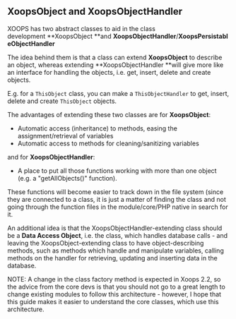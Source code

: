 ## XoopsObject and XoopsObjectHandler

XOOPS has two abstract classes to aid in the class development **XoopsObject **and **XoopsObjectHandler**/**XoopsPersistableObjectHandler**

The idea behind them is that a class can extend **XoopsObject** to describe an object, whereas extending **XoopsObjectHandler **will give more like an interface for handling the objects, i.e. get, insert, delete and create objects. 

E.g. for a ```ThisObject``` class, you can make a ```ThisObjectHandler``` to get, insert, delete and create ```ThisObject``` objects.

The advantages of extending these two classes are for **XoopsObject**:
*   Automatic access (inheritance) to methods, easing the assignment/retrieval of variables
*   Automatic access to methods for cleaning/sanitizing variables

and for **XoopsObjectHandler**:
* A place to put all those functions working with more than one object (e.g. a "getAllObjects()" function).

These functions will become easier to track down in the file system (since they are connected to a class, it is just a matter of finding the class and not going through the function files in the module/core/PHP native in search for it.

An additional idea is that the XoopsObjectHandler-extending class should be a **Data Access Object**, i.e. the class, which handles database calls - and leaving the XoopsObject-extending class to have object-describing methods, such as methods which handle and manipulate variables, calling methods on the handler for retrieving, updating and inserting data in the database.

NOTE: A change in the class factory method is expected in Xoops 2.2, so the advice from the core devs is that you should not go to a great length to change existing modules to follow this architecture - however, I hope that this guide makes it easier to understand the core classes, which use this architecture.
